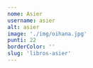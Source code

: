 ```yaml
---
nome: Asier
username: asier
alt: asier
image: './img/oihana.jpg'
punti: 22
borderColor: ''
slug: 'libros-asier'
---
```

